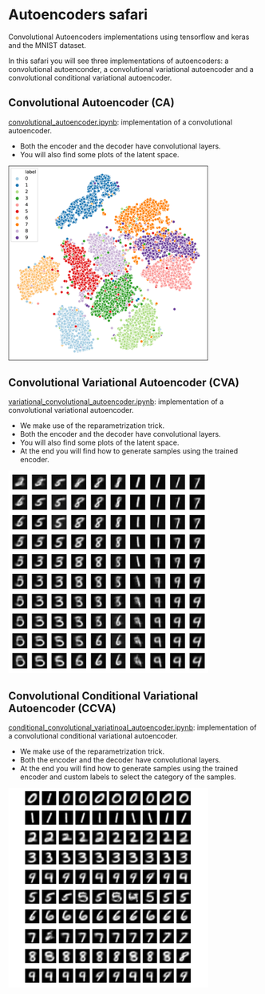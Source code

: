 # Autoencoders safari

Convolutional Autoencoders implementations using tensorflow and keras and the MNIST dataset.

In this safari you will see three implementations of autoencoders: a convolutional autoenconder, a convolutional variational autoencoder and a convolutional conditional variational autoencoder.

## Convolutional Autoencoder (CA)
[convolutional_autoencoder.ipynb](./convolutional_autoencoder.ipynb): implementation of a convolutional autoencoder.

- Both the encoder and the decoder have convolutional layers.
- You will also find some plots of the latent space.

<img src="./images/CAE_latent.png" alt="latent space" width="400"/>


## Convolutional Variational Autoencoder (CVA)
[variational_convolutional_autoencoder.ipynb](./variational_convolutional_autoencoder.ipynb): implementation of a convolutional variational autoencoder.

- We make use of the reparametrization trick.
- Both the encoder and the decoder have convolutional layers.
- You will also find some plots of the latent space.
- At the end you will find how to generate samples using the trained encoder.

<img src="./images/CVA_latent.png" alt="generated" width="400"/>

## Convolutional Conditional Variational Autoencoder (CCVA)
[conditional_convolutional_variatinoal_autoencoder.ipynb](./conditional_convolutional_variatinoal_autoencoder.ipynb): implementation of a convolutional conditional variational autoencoder.

- We make use of the reparametrization trick.
- Both the encoder and the decoder have convolutional layers.
- At the end you will find how to generate samples using the trained encoder and custom labels to select the category of the samples.

<img src="./images/CCVA_generator.png" alt="generated" width="400"/>
